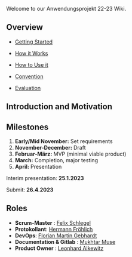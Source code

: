 Welcome to our Anwendungsprojekt 22-23 Wiki.

## Overview
- [Getting Started](https://gitlab.uni-ulm.de/groups/se-anwendungsprojekt-22-23/-/wikis/Getting-Started)
- [How it Works](https://gitlab.uni-ulm.de/groups/se-anwendungsprojekt-22-23/-/wikis/How-it-Works)
- [How to Use it](https://gitlab.uni-ulm.de/groups/se-anwendungsprojekt-22-23/-/wikis/How-to-Use-it)

- [Convention](https://gitlab.uni-ulm.de/groups/se-anwendungsprojekt-22-23/-/wikis/Convention)
- [Evaluation](https://gitlab.uni-ulm.de/groups/se-anwendungsprojekt-22-23/-/wikis/Evaluation)

## Introduction and Motivation

## Milestones 
 1. **Early/Mid November:** Set requirements
 2. **November-December:** Draft
 3. **Februar-März:** MVP (minimal viable product)
 4. **March:** Completion, major testing
 5. **April:** Presentation 
 
Interim presentation: **25.1.2023**

Submit: **26.4.2023**

## Roles 
- **Scrum-Master** : [Felix Schlegel](@npz16)
- **Protokollant**: [Hermann Fröhlich](@xhw97)
- **DevOps**: [Florian Martin Gebhardt](@nck73)
- **Documentation & Gitlab** : [Mukhtar Muse](@tca87)
- **Product Owner** : [Leonhard Alkewitz](@kjy97)